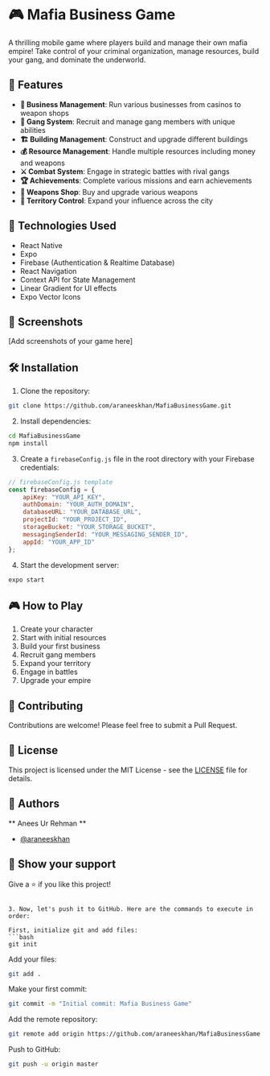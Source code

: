 # 🎮 Mafia Business Game

A thrilling mobile game where players build and manage their own mafia empire! Take control of your criminal organization, manage resources, build your gang, and dominate the underworld.

## 🌟 Features

- **🏢 Business Management**: Run various businesses from casinos to weapon shops
- **👥 Gang System**: Recruit and manage gang members with unique abilities
- **🏗️ Building Management**: Construct and upgrade different buildings
- **💰 Resource Management**: Handle multiple resources including money and weapons
- **⚔️ Combat System**: Engage in strategic battles with rival gangs
- **🏆 Achievements**: Complete various missions and earn achievements
- **🔫 Weapons Shop**: Buy and upgrade various weapons
- **🌆 Territory Control**: Expand your influence across the city

## 🚀 Technologies Used

- React Native
- Expo
- Firebase (Authentication & Realtime Database)
- React Navigation
- Context API for State Management
- Linear Gradient for UI effects
- Expo Vector Icons

## 📱 Screenshots

[Add screenshots of your game here]

## 🛠️ Installation

1. Clone the repository:
```bash
git clone https://github.com/araneeskhan/MafiaBusinessGame.git
```

2. Install dependencies:
```bash
cd MafiaBusinessGame
npm install
```

3. Create a `firebaseConfig.js` file in the root directory with your Firebase credentials:
```javascript
// firebaseConfig.js template
const firebaseConfig = {
    apiKey: "YOUR_API_KEY",
    authDomain: "YOUR_AUTH_DOMAIN",
    databaseURL: "YOUR_DATABASE_URL",
    projectId: "YOUR_PROJECT_ID",
    storageBucket: "YOUR_STORAGE_BUCKET",
    messagingSenderId: "YOUR_MESSAGING_SENDER_ID",
    appId: "YOUR_APP_ID"
};
```

4. Start the development server:
```bash
expo start
```

## 🎮 How to Play

1. Create your character
2. Start with initial resources
3. Build your first business
4. Recruit gang members
5. Expand your territory
6. Engage in battles
7. Upgrade your empire

## 🤝 Contributing

Contributions are welcome! Please feel free to submit a Pull Request.

## 📄 License

This project is licensed under the MIT License - see the [LICENSE](LICENSE) file for details.

## 👥 Authors

** Anees Ur Rehman **
- [@araneeskhan](https://github.com/araneeskhan)

## 🌟 Show your support

Give a ⭐️ if you like this project!
```

3. Now, let's push it to GitHub. Here are the commands to execute in order:

First, initialize git and add files:
```bash
git init
```

Add your files:
```bash
git add .
```

Make your first commit:
```bash
git commit -m "Initial commit: Mafia Business Game"
```

Add the remote repository:
```bash
git remote add origin https://github.com/araneeskhan/MafiaBusinessGame.git
```

Push to GitHub:
```bash
git push -u origin master
```
